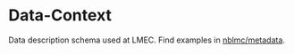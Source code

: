 # Data-Context
 Data description schema used at LMEC. Find examples in [nblmc/metadata](https://www.github.com/nblmc/metadata).

